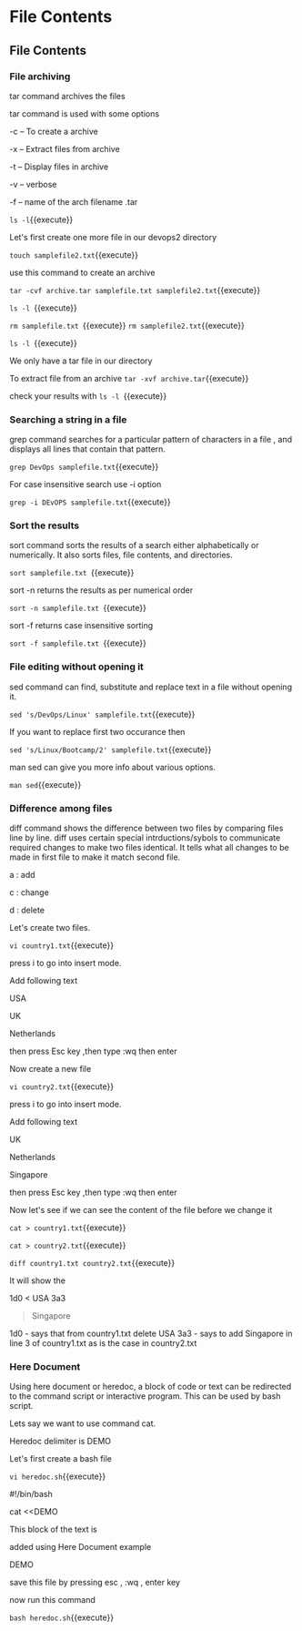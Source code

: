 # File Contents
## File Contents

### File archiving

tar command archives the files

tar command is used with some options

-c – To create a archive


-x – Extract files from archive


-t – Display files in archive


-v – verbose


-f – name of the arch filename .tar


`ls -l`{{execute}}


Let's first create one more file in our devops2 directory

`touch samplefile2.txt`{{execute}}

use this command to create an archive 

`tar -cvf archive.tar samplefile.txt samplefile2.txt`{{execute}}

`ls -l `{{execute}}

`rm samplefile.txt `{{execute}}
`rm samplefile2.txt`{{execute}}

`ls -l `{{execute}}

We only have a tar file in our directory

To extract file from an archive
`tar -xvf archive.tar`{{execute}}


check your results with 
`ls -l `{{execute}}


### Searching a string in a file

grep command searches for a particular pattern of characters in a file , and displays all lines that contain that pattern.

`grep DevOps samplefile.txt`{{execute}}


For case insensitive search use -i option

`grep -i DEvOPS samplefile.txt`{{execute}}

### Sort the results

sort command sorts the results of a search either alphabetically or numerically. It also sorts files, file contents, and directories.

`sort samplefile.txt `{{execute}}

sort -n  returns the results as per numerical order

`sort -n samplefile.txt `{{execute}}

sort -f  returns case insensitive sorting

`sort -f samplefile.txt `{{execute}}

### File editing without opening it

sed command can find, substitute  and replace text in a file without opening it. 

`sed 's/DevOps/Linux' samplefile.txt`{{execute}}

If you want to replace first two occurance then 

`sed 's/Linux/Bootcamp/2' samplefile.txt`{{execute}}

man sed can give you more info about various options.

`man sed`{{execute}}

### Difference among files

diff command shows the difference between two files by comparing files line by line. diff uses certain special intrductions/sybols to communicate required changes to make two files identical. It tells what all changes to be made in first file to make it match second file. 

a : add


c : change


d : delete

Let's create two files. 

`vi country1.txt`{{execute}}

press i to go into insert mode.

Add following text

USA

UK

Netherlands

then press Esc key ,then type :wq then enter

Now create a new file

`vi country2.txt`{{execute}}

press i to go into insert mode.

Add following text

UK

Netherlands

Singapore

then press Esc key ,then type :wq then enter


Now let's see if we can see the content of the file before we change it

 
`cat > country1.txt`{{execute}}

`cat > country2.txt`{{execute}}

`diff country1.txt country2.txt`{{execute}}

It will show the 

1d0
< USA
3a3
> Singapore

1d0  - says that from country1.txt delete USA
3a3  - says to add Singapore in line 3 of country1.txt as is the case in country2.txt


### Here Document

Using here document  or heredoc, a block of code or text can be redirected to the command script or interactive program. This can be used by bash script.

Lets say we want to use command cat.

Heredoc delimiter is DEMO


Let's first create a bash file

`vi heredoc.sh`{{execute}}


#!/bin/bash

cat <<DEMO

This block of the text is

added using Here Document example

DEMO

save this file by pressing esc , :wq , enter key

now run this command

`bash heredoc.sh`{{execute}}




